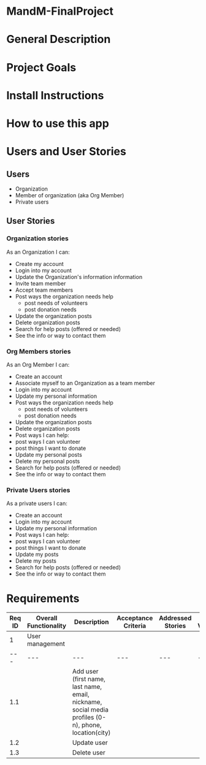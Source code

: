 # MandM-FinalProject

# General Description

# Project Goals

# Install Instructions

# How to use this app

# Users and User Stories

## Users
* Organization
* Member of organization (aka Org Member)
* Private users

## User Stories

### Organization stories
As an Organization I can:
* Create my account
* Login into my account
* Update the Organization's information information
* Invite team member
* Accept team members
* Post ways the organization needs help
  * post needs of volunteers
  * post donation needs
* Update the organization posts
* Delete organization posts
* Search for help posts (offered or needed)
 * See the info or way to contact them

### Org Members stories
As an Org Member I can:
* Create an account
* Associate myself to an Organization as a team member
* Login into my account
* Update my personal information
* Post ways the organization needs help
  * post needs of volunteers
  * post donation needs
* Update the organization posts
* Delete organization posts
* Post ways I can help:
 * post ways I can volunteer
 * post things I want to donate
* Update my personal posts
* Delete my personal posts
* Search for help posts (offered or needed)
 * See the info or way to contact them

### Private Users stories
As a private users I can:
* Create an account
* Login into my account
* Update my personal information
* Post ways I can help:
 * post ways I can volunteer
 * post things I want to donate
* Update my posts
* Delete my posts
* Search for help posts (offered or needed)
 * See the info or way to contact them
 
 # Requirements
 
 Req ID | Overall Functionality | Description | Acceptance Criteria | Addressed Stories | Target Version
 --- | --- | --- | --- | --- | ---
 1 | User management | | | | |
  --- | --- | --- | --- | --- | ---
  1.1 | | Add user (first name, last name, email, nickname, social media profiles (0-n), phone, location(city) | | | 
  1.2 | | Update user | | | 
  1.3 | | Delete user | | | 
